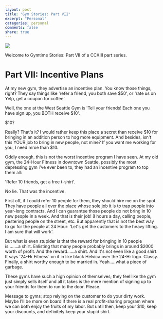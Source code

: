 ```yaml
---
layout: post
title: "Gym Stories: Part VII"
excerpt: "Personal"
categories: personal
comments: false
share: true
---
```


![](http://www.referraltracker.io/assets/CrossFit%20referral%20screen%20shot-371918b810e9bed731d82e0cf765026e.png)


Welcome to Gymtime Stories: Part VII of a CCXIII part series.

# Part VII: Incentive Plans


At my new gym, they advertise an incentive plan. You know those things, right? They say things like 'refer a friend, you both save $50', or 'rate us on Yelp, get a coupon for coffee'.

Well, the one at the West Seattle Gym is 'Tell your friends! Each one you have sign up, you BOTH receive $10'. 

$10?

Really? That's it? I would rather keep this place a secret than receive $10 for bringing in an addition person to hog more equipment. And besides, isn't this YOUR job to bring in new people, not mine? If you want me working for you, I need mroe than $10. 


Oddly enough, this is not the worst incentive program I have seen. At my old gym, the 24-Hour Fitness in downtown Seattle, possibly the most depressing gym I've ever been to, they had an incentive program to top them all:


'Refer 10 friends, get a free t-shirt'.


No lie. That was the incentive. 

First off, if I could refer 10 people for them, they should hire me on the spot. They have people all over the place whose sole job it is to trap people into year-long contracts. And I can guarantee those people do not bring in 10 new people in a week. And that is their job! 8 hours a day, calling people, pestering people on the street, etc. But apparently that is not the best way to go for the people at 24 Hour: 'Let's get the customers to the heavy lifting. I am sure that will work'.


But what is even stupider is that the reward for bringing in 10 people is........a shirt. Enlisting that many people probably brings in around $2000 worth of profit. And the reward......a shirt. And it's not even like a good shirt. It says '24-Hr Fitness' on it in like black Helvica over the 24-Hr logo. Classy. Finally, a shirt worthy enough to be married in. Yeah.....what a piece of garbage.



These gyms have such a high opinion of themselves; they feel like the gym just simply sells itself and all it takes is the mere mention of signing up to your friends for them to run to the door. Please. 


Message to gyms; stop relying on the customer to do your dirty work. Maybe I'll be more on board if there is a real profit-sharing program where we can both enjoy the fruits of my labor. But until then, keep your $10, keep your discounts, and definitely keep your stupid shirt.








